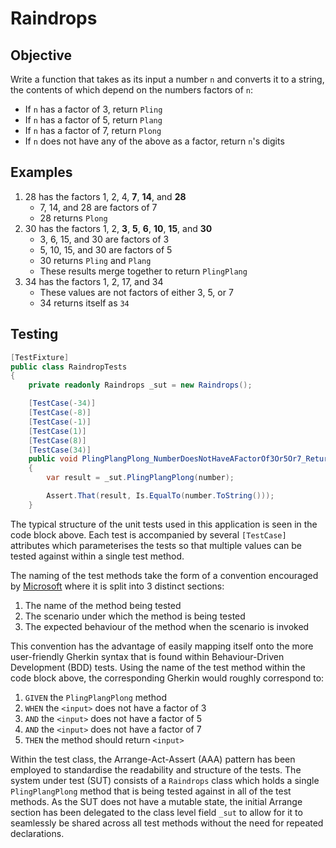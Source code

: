 # Raindrops

## Objective

Write a function that takes as its input a number `n` and converts it to a string, the contents of which depend on the numbers factors of `n`:
- If `n` has a factor of 3, return `Pling`
- If `n` has a factor of 5, return `Plang`
- If `n` has a factor of 7, return `Plong`
- If `n` does not have any of the above as a factor, return `n`'s digits

## Examples

1. 28 has the factors 1, 2, 4, **7**, **14**, and **28**
    - 7, 14, and 28 are factors of 7
    - 28 returns `Plong`
2. 30 has the factors 1, 2, **3**, **5**, **6**, **10**, **15**, and **30**
    - 3, 6, 15, and 30 are factors of 3
    - 5, 10, 15, and 30 are factors of 5
    - 30 returns `Pling` and `Plang`
    - These results merge together to return `PlingPlang`
3. 34 has the factors 1, 2, 17, and 34
    - These values are not factors of either 3, 5, or 7
    - 34 returns itself as `34`

## Testing

```C#
[TestFixture]
public class RaindropTests
{
    private readonly Raindrops _sut = new Raindrops();

    [TestCase(-34)]
    [TestCase(-8)]
    [TestCase(-1)]
    [TestCase(1)]
    [TestCase(8)]
    [TestCase(34)]
    public void PlingPlangPlong_NumberDoesNotHaveAFactorOf3Or5Or7_ReturnsNumber(int number)
    {
        var result = _sut.PlingPlangPlong(number);

        Assert.That(result, Is.EqualTo(number.ToString()));
    }
```

The typical structure of the unit tests used in this application is seen in the code block above.
Each test is accompanied by several `[TestCase]` attributes which parameterises the tests so that multiple values can be tested against within a single test method.

The naming of the test methods take the form of a convention encouraged by [Microsoft](https://docs.microsoft.com/en-us/dotnet/core/testing/unit-testing-best-practices) where it is split into 3 distinct sections:
1. The name of the method being tested
2. The scenario under which the method is being tested
3. The expected behaviour of the method when the scenario is invoked

This convention has the advantage of easily mapping itself onto the more user-friendly Gherkin syntax that is found within Behaviour-Driven Development (BDD) tests. Using the name of the test method within the code block above, the corresponding Gherkin would roughly correspond to:
1. `GIVEN` the `PlingPlangPlong` method
2. `WHEN` the `<input>` does not have a factor of 3
3. `AND` the `<input>` does not have a factor of 5
4. `AND` the `<input>` does not have a factor of 7
3. `THEN` the method should return `<input>`

Within the test class, the Arrange-Act-Assert (AAA) pattern has been employed to standardise the readability and structure of the tests. The system under test (SUT) consists of a `Raindrops` class which holds a single `PlingPlangPlong` method that is being tested against in all of the test methods. As the SUT does not have a mutable state, the initial Arrange section has been delegated to the class level field `_sut` to allow for it to seamlessly be shared across all test methods without the need for repeated declarations.
